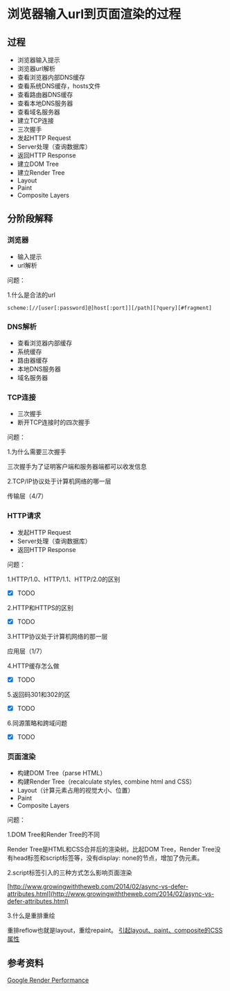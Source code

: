 # 浏览器输入url到页面渲染的过程

## 过程

* 浏览器输入提示
* 浏览器url解析
* 查看浏览器内部DNS缓存
* 查看系统DNS缓存，hosts文件
* 查看路由器DNS缓存
* 查看本地DNS服务器
* 查看域名服务器
* 建立TCP连接
* 三次握手
* 发起HTTP Request
* Server处理（查询数据库）
* 返回HTTP Response
* 建立DOM Tree
* 建立Render Tree
* Layout
* Paint
* Composite Layers

## 分阶段解释
### 浏览器
* 输入提示
* url解析

问题：

1.什么是合法的url

    scheme:[//[user[:password]@]host[:port]][/path][?query][#fragment]

### DNS解析
* 查看浏览器内部缓存
* 系统缓存
* 路由器缓存
* 本地DNS服务器
* 域名服务器

### TCP连接
* 三次握手
* 断开TCP连接时的四次握手

问题：

1.为什么需要三次握手

三次握手为了证明客户端和服务器端都可以收发信息

2.TCP/IP协议处于计算机网络的哪一层

传输层（4/7）

### HTTP请求
* 发起HTTP Request
* Server处理（查询数据库）
* 返回HTTP Response

问题：

1.HTTP/1.0、HTTP/1.1、HTTP/2.0的区别
- [x] TODO

2.HTTP和HTTPS的区别
- [x] TODO

3.HTTP协议处于计算机网络的那一层

应用层（1/7）

4.HTTP缓存怎么做
- [x] TODO

5.返回码301和302的区
- [x] TODO

6.同源策略和跨域问题
- [x] TODO

### 页面渲染
* 构建DOM Tree（parse HTML）
* 构建Render Tree（recalculate styles, combine html and CSS）
* Layout（计算元素占用的视觉大小、位置）
* Paint
* Composite Layers

问题：

1.DOM Tree和Render Tree的不同

Render Tree是HTML和CSS合并后的渲染树。比起DOM Tree，Render Tree没有head标签和script标签等，没有display: none的节点，增加了伪元素。

2.script标签引入的三种方式怎么影响页面渲染

[http://www.growingwiththeweb.com/2014/02/async-vs-defer-attributes.html](http://www.growingwiththeweb.com/2014/02/async-vs-defer-attributes.html)

3.什么是重排重绘

重排reflow也就是layout，重绘repaint。
[引起layout、paint、composite的CSS属性](https://csstriggers.com/)

## 参考资料

[Google Render Performance](https://developers.google.com/web/fundamentals/performance/rendering/)
